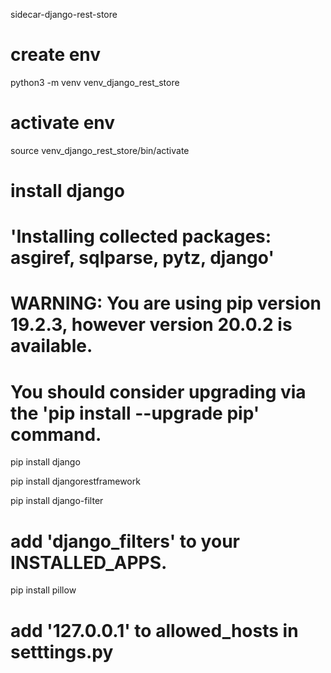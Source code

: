 sidecar-django-rest-store

# create env

python3 -m venv venv_django_rest_store

# activate env

source venv_django_rest_store/bin/activate

# install django

# 'Installing collected packages: asgiref, sqlparse, pytz, django'

# WARNING: You are using pip version 19.2.3, however version 20.0.2 is available.

# You should consider upgrading via the 'pip install --upgrade pip' command.

pip install django

pip install djangorestframework

pip install django-filter

# add 'django_filters' to your INSTALLED_APPS.

pip install pillow

# add '127.0.0.1' to allowed_hosts in setttings.py
